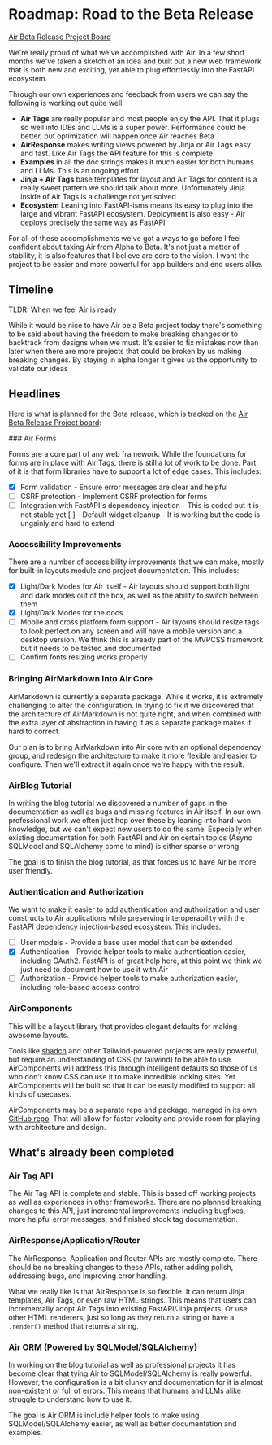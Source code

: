 # Roadmap: Road to the Beta Release

<a href="https://github.com/orgs/feldroy/projects/2" target="_blank">Air Beta Release Project Board</a>

We're really proud of what we've accomplished with Air. In a few short months we've taken a sketch of an idea and built out a new web framework that is both new and exciting, yet able to plug effortlessly into the FastAPI ecosystem.

Through our own experiences and feedback from users we can say the following is working out quite well:

- **Air Tags** are really popular and most people enjoy the API. That it plugs so well into IDEs and LLMs is a super power. Performance could be better, but optimization will happen once Air reaches Beta
- **AirResponse** makes writing views powered by Jinja or Air Tags easy and fast. Like Air Tags the API feature for this is complete
- **Examples** in all the doc strings makes it much easier for both humans and LLMs. This is an ongoing effort
- **Jinja + Air Tags** base templates for layout and Air Tags for content is a really sweet pattern we should talk about more. Unfortunately Jinja inside of Air Tags is a challenge not yet solved
- **Ecosystem** Leaning into FastAPI-isms means its easy to plug into the large and vibrant FastAPI ecosystem. Deployment is also easy - Air deploys precisely the same way as FastAPI

For all of these accomplishments we've got a ways to go before I feel confident about taking Air from Alpha to Beta. It's not just a matter of stability, it is also features that I believe are core to the vision. I want the project to be easier and more powerful for app builders and end users alike.

## Timeline

TLDR: When we feel Air is ready

While it would be nice to have Air be a Beta project today there's something to be said about having the freedom to make breaking changes or to backtrack from designs when we must. It's easier to fix mistakes now than later when there are more projects that could be broken by us making breaking changes. By staying in alpha longer it gives us the opportunity to validate our ideas .

## Headlines

Here is what is planned for the Beta release, which is tracked on the <a href="https://github.com/orgs/feldroy/projects/2" target="_blank">Air Beta Release Project board</a>:

### Air Forms

Forms are a core part of any web framework. While the foundations for forms are in place with Air Tags, there is still a lot of work to be done. Part of it is that form libraries have to support a lot of edge cases. This includes:

- [x] Form validation - Ensure error messages are clear and helpful
- [ ] CSRF protection - Implement CSRF protection for forms
- [ ] Integration with FastAPI's dependency injection - This is coded but it is not stable yet
[ ] - Default widget cleanup - It is working but the code is ungainly and hard to extend

### Accessibility Improvements

There are a number of accessibility improvements that we can make, mostly for built-in layouts module and project documentation. This includes:

- [x] Light/Dark Modes for Air itself - Air layouts should support both light and dark modes out of the box, as well as the ability to switch between them
- [x] Light/Dark Modes for the docs
- [ ] Mobile and cross platform form support - Air layouts should resize tags to look perfect on any screen and will have a mobile version and a desktop version. We think this is already part of the MVPCSS framework but it needs to be tested and documented
- [ ] Confirm fonts resizing works properly

### Bringing AirMarkdown Into Air Core

AirMarkdown is currently a separate package. While it works, it is extremely challenging to alter the configuration. In trying to fix it we discovered that the architecture of AirMarkdown is not quite right, and when combined with the extra layer of abstraction in having it as a separate package makes it hard to correct. 

Our plan is to bring AirMarkdown into Air core with an optional dependency group, and redesign the architecture to make it more flexible and easier to configure. Then we'll extract it again once we're happy with the result.

### AirBlog Tutorial

In writing the blog tutorial we discovered a number of gaps in the documentation as well as bugs and missing features in Air itself. In our own professional work we often just hop over these by leaning into hard-won knowledge, but we can't expect new users to do the same. Especially when existing documentation for both FastAPI and Air on certain topics (Async SQLModel and SQLAlchemy come to mind) is either sparse or wrong.

The goal is to finish the blog tutorial, as that forces us to have Air be more user friendly.

### Authentication and Authorization

We want to make it easier to add authentication and authorization and user constructs to Air applications while preserving interoperability with the FastAPI dependency injection-based ecosystem. This includes:

- [ ] User models - Provide a base user model that can be extended
- [x] Authentication - Provide helper tools to make authentication easier, including OAuth2. FastAPI is of great help here, at this point we think we just need to document how to use it with Air
- [ ] Authorization - Provide helper tools to make authorization easier, including role-based access control

### AirComponents

This will be a layout library that provides elegant defaults for making awesome layouts.

Tools like [shadcn](https://ui.shadcn.com/) and other Tailwind-powered projects are really powerful, but require an understanding of CSS (or tailwind) to be able to use. AirComponents will address this through intelligent defaults so those of us who don't know CSS can use it to make incredible looking sites. Yet AirComponents will be built so that it can be easily modified to support all kinds of usecases.

AirComponents may be a separate repo and package, managed in its own [GitHub repo](https://github.com/feldroy/AirComponents). That will allow for faster velocity and provide room for playing with architecture and design. 

## What's already been completed

### Air Tag API

The Air Tag API is complete and stable. This is based off working projects as well as experiences in other frameworks. There are no planned breaking changes to this API, just incremental improvements including bugfixes, more helpful error messages, and finished stock tag documentation.

### AirResponse/Application/Router

The AirResponse, Application and Router APIs are mostly complete. There should be no breaking changes to these APIs, rather adding polish, addressing bugs, and improving error handling.

What we really like is that AirResponse is so flexible. It can return Jinja templates, Air Tags, or even raw HTML strings. This means that users can incrementally adopt Air Tags into existing FastAPI/Jinja projects. Or use other HTML renderers, just so long as they return a string or have a `.render()` method that returns a string.

### Air ORM (Powered by SQLModel/SQLAlchemy)

In working on the blog tutorial as well as professional projects it has become clear that tying Air to SQLModel/SQLAlchemy is really powerful. However, the configuration is a bit clunky and documentation for it is almost non-existent or full of errors. This means that humans and LLMs alike struggle to understand how to use it.

The goal is Air ORM is include helper tools to make using SQLModel/SQLAlchemy easier, as well as better documentation and examples.